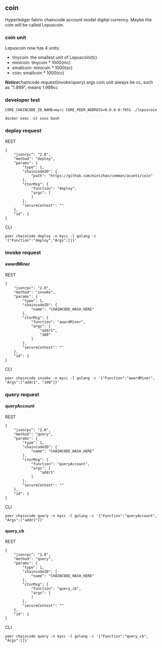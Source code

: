 ## coin
Hyperledger fabric chaincode account model digital currency. Maybe the coin will be called Lepuscoin.

### coin unit
Lepuscoin now has 4 units:
+ tinycoin: the smallest unit of Lepuscoin(tc)
+ minicoin: tinycoin * 1000(mc)
+ smallcoin: minicoin * 1000(sc)
+ coin: smallcoin * 1000(cc)

***Notice***chaincode request(invoke/query) args coin unit always be cc, such as "1.999", means 1.999cc

### developer test
```
CORE_CHAINCODE_ID_NAME=mycc CORE_PEER_ADDRESS=0.0.0.0:7051 ./lepuscoin
```
```
docker exec -it xxxx bash
```
### deploy request

REST
```
{
    "jsonrpc": "2.0",
    "method": "deploy",
    "params": {
        "type": 1,
        "chaincodeID": {
            "path": "https://github.com/mintzhao/common/assets/coin"
        },
        "ctorMsg": {
            "function": "deploy",
            "args": [
            ]
        },
        "secureContext": ""
    },
    "id": 1
}
```
CLI
```
peer chaincode deploy -n mycc -l golang -c '{"Function":"deploy","Args":[]}'
```
### invoke request
#### awardMiner

REST
```
{
    "jsonrpc": "2.0",
    "method": "invoke",
    "params": {
        "type": 1,
        "chaincodeID": {
            "name": "CHAINCODE_HASH_HERE"
        },
        "ctorMsg": {
            "function": "awardMiner",
            "args": [
                "addr1",
                "100"
            ]
        },
        "secureContext": ""
    },
    "id": 1
}
```
CLI
```
peer chaincode invoke -n mycc -l golang -c '{"Function":"awardMiner", "Args":["addr1", "100"]}'
```

### query request
#### queryAccount

REST
```
{
    "jsonrpc": "2.0",
    "method": "query",
    "params": {
        "type": 1,
        "chaincodeID": {
            "name": "CHAINCODE_HASH_HERE"
        },
        "ctorMsg": {
            "function": "queryAccount",
            "args": [
                "addr1"
            ]
        },
        "secureContext": ""
    },
    "id": 1
}
```

CLI
```
peer chaincode query -n mycc -l golang -c '{"Function":"queryAccount", "Args":["addr1"]}'
```
#### query_cb

REST
```
{
    "jsonrpc": "2.0",
    "method": "query",
    "params": {
        "type": 1,
        "chaincodeID": {
            "name": "CHAINCODE_HASH_HERE"
        },
        "ctorMsg": {
            "function": "query_cb",
            "args": [
            ]
        },
        "secureContext": ""
    },
    "id": 1
}
```

CLI
```
peer chaincode query -n mycc -l golang -c '{"Function":"query_cb", "Args":[]}'
```